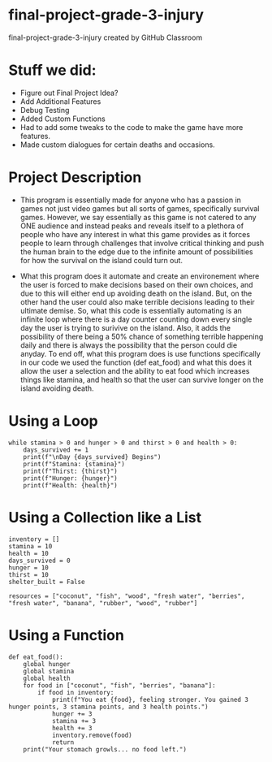 # final-project-grade-3-injury
final-project-grade-3-injury created by GitHub Classroom


# Stuff we did:
 - Figure out Final Project Idea?
 - Add Additional Features
 - Debug Testing
 - Added Custom Functions
 - Had to add some tweaks to the code to make the game have more features.
 - Made custom dialogues for certain deaths and occasions.
# Project Description
- This program is essentially made for anyone who has a passion in games not just video games but all sorts of games, specifically survival games. However, we say essentially as this game is not catered to any ONE audience and instead peaks and reveals itself to a plethora of people who have any interest in what this game provides as it forces people to learn through challenges that involve critical thinking and push the human brain to the edge due to the infinite amount of possibilities for how the survival on the island could turn out.

- What this program does it automate and create an environement where the user is forced to make decisions based on their own choices, and due to this will either end up avoiding death on the island. But, on the other hand the user could also make terrible decisions leading to their ultimate demise. So, what this code is essentially automating is an infinite loop where there is a day counter counting down every single day the user is trying to surivive on the island. Also, it adds the possibility of there being a 50% chance of something terrible happening daily and there is always the possibility that the person could die anyday. To end off, what this program does is use functions specifically in our code we used the function (def eat_food) and what this does it allow the user a selection and the ability to eat food which increases things like stamina, and health so that the user can survive longer on the island avoiding death.

  
# Using a Loop
```
while stamina > 0 and hunger > 0 and thirst > 0 and health > 0:
    days_survived += 1
    print(f"\nDay {days_survived} Begins")
    print(f"Stamina: {stamina}")
    print(f"Thirst: {thirst}")
    print(f"Hunger: {hunger}")
    print(f"Health: {health}")
```
# Using a Collection like a List
```
inventory = []
stamina = 10
health = 10
days_survived = 0
hunger = 10
thirst = 10
shelter_built = False

resources = ["coconut", "fish", "wood", "fresh water", "berries", "fresh water", "banana", "rubber", "wood", "rubber"]
```
# Using a Function
```
def eat_food():
    global hunger
    global stamina
    global health
    for food in ["coconut", "fish", "berries", "banana"]:
        if food in inventory:
            print(f"You eat {food}, feeling stronger. You gained 3 hunger points, 3 stamina points, and 3 health points.")
            hunger += 3
            stamina += 3
            health += 3
            inventory.remove(food)
            return
    print("Your stomach growls... no food left.")
```





